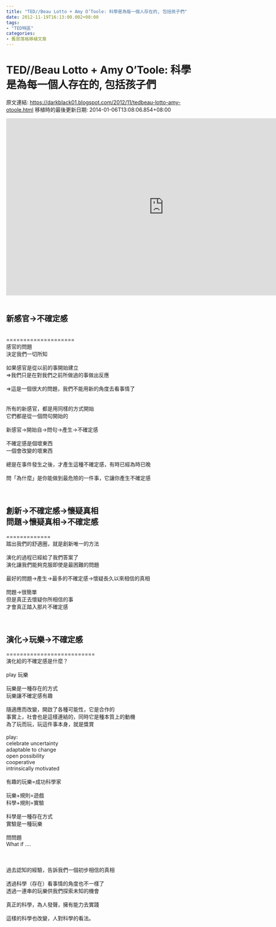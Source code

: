 ```yaml
---
title: "TED//Beau Lotto + Amy O’Toole: 科學是為每一個人存在的, 包括孩子們"
date: 2012-11-19T16:13:00.002+08:00
tags: 
- "TED特區"
categories:
- 舊部落格移植文章
---
```


# TED//Beau Lotto + Amy O’Toole: 科學是為每一個人存在的, 包括孩子們

原文連結: https://darkblack01.blogspot.com/2012/11/tedbeau-lotto-amy-otoole.html
移植時的最後更新日期: 2014-01-06T13:08:06.854+08:00

<iframe src="http://embed.ted.com/talks/lang/zh-tw/beau_lotto_amy_o_toole_science_is_for_everyone_kids_included.html" width="853" height="480" frameborder="0" scrolling="no" webkitAllowFullScreen mozallowfullscreen allowFullScreen></iframe> <br /><br /><a name='more'></a><h2>新感官→不確定感</h2><br />====================<br />感官的問題<br />決定我們一切所知<br /><br />如果感官是從以前的事開始建立<br />=&gt;我們只是在對我們之前所做過的事做出反應<br /><br />=&gt;這是一個很大的問題，我們不能用新的角度去看事情了<br /><br /><br />所有的新感官，都是用同樣的方式開始<br />它們都是從一個問句開始的<br /><br />新感官→開始自→問句→產生→不確定感<br /><br />不確定感是個壞東西<br />一個會改變的壞東西<br /><br />總是在事件發生之後，才產生這種不確定感，有時已經為時已晚<br /><br />問「為什麼」是你能做到最危險的一件事，它讓你產生不確定感<br /><br /><br /><h2>創新→不確定感→懷疑真相<br />問題→懷疑真相→不確定感</h2>=============<br />踏出我們的舒適圈，就是創新唯一的方法<br /><br />演化的過程已經給了我們答案了<br />演化讓我們能夠克服即使是最困難的問題<br /><br />最好的問題→產生→最多的不確定感→懷疑長久以來相信的真相<br /><br />問題→很簡單<br />但是真正去懷疑你所相信的事<br />才會真正踏入那片不確定感<br /><br /><br /><h2>演化→玩樂→不確定感</h2>==========================<br />演化給的不確定感是什麼？<br /><br />play 玩樂<br /><br />玩樂是一種存在的方式<br />玩樂讓不確定感有趣<br /><br />隨適應而改變，開啟了各種可能性，它是合作的<br />事實上，社會也是這樣連結的，同時它是種本質上的動機<br />為了玩而玩，玩這件事本身，就是獎賞<br /><br />play:<br />celebrate uncertainty<br />adaptable to change<br />open possibility<br />cooperative<br />intrinsically motivated<br /><br />有趣的玩樂=成功科學家<br /><br />玩樂+規則=遊戲<br />科學+規則=實驗<br /><br />科學是一種存在方式<br />實驗是一種玩樂<br /><br />問問題<br />What if ....<br /><br /><br /><br />過去認知的經驗，告訴我們一個初步相信的真相<br /><br />透過科學（存在）看事情的角度也不一樣了<br />透過一連串的玩樂供我們探索未知的機會<br /><br />真正的科學，為人發聲，擁有能力去實踐<br /><br />這樣的科學也改變，人對科學的看法。<br /><br /><br />
